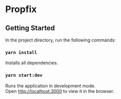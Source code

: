 # Propfix

## Getting Started

In the project directory, run the following commands:

### `yarn install`

Installs all dependencies.

### `yarn start:dev`

Runs the application in development mode.\
Open [http://localhost:3000](http://localhost:3000) to view it in the browser.

